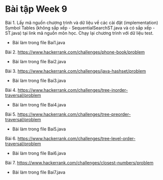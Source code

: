 # Bài tập Week 9
Bài 1. Lấy mã nguồn chương trình và dữ liệu về các cài đặt (implementation) Symbol Tables (không sắp xếp - SequentialSearchST.java và có sắp xếp - ST.java) tại link mã nguồn môn học. Chạy lại chương trình với dữ liệu test.
- Bài làm trong file Bai1.java

Bài 2. https://www.hackerrank.com/challenges/phone-book/problem
- Bài làm trong file Bai2.java

Bài 3. https://www.hackerrank.com/challenges/java-hashset/problem
- Bài làm trong file Bai3.java

Bài 4. https://www.hackerrank.com/challenges/tree-inorder-traversal/problem
- Bài làm trong file Bai4.java

Bài 5. https://www.hackerrank.com/challenges/tree-preorder-traversal/problem
- Bài làm trong file Bai5.java

Bài 6. https://www.hackerrank.com/challenges/tree-level-order-traversal/problem
- Bài làm trong file Bai6.java

Bài 7. https://www.hackerrank.com/challenges/closest-numbers/problem
- Bài làm trong file Bai7.java